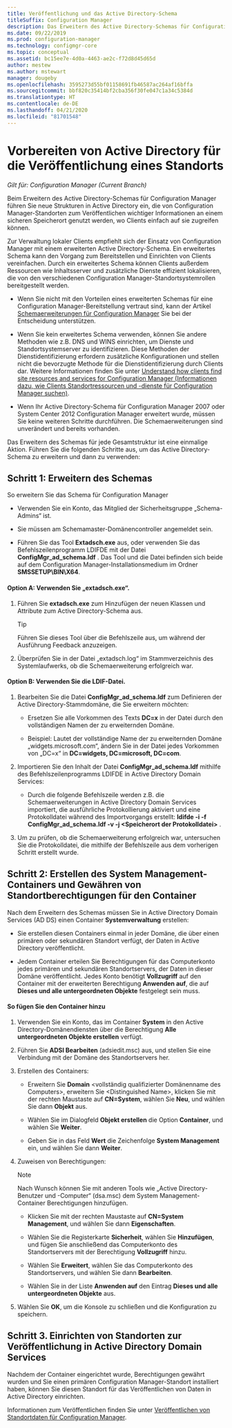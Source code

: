 ```yaml
---
title: Veröffentlichung und das Active Directory-Schema
titleSuffix: Configuration Manager
description: Das Erweitern des Active Directory-Schemas für Configuration Manager vereinfacht das Bereitstellen und Konfigurieren von Clients.
ms.date: 09/22/2019
ms.prod: configuration-manager
ms.technology: configmgr-core
ms.topic: conceptual
ms.assetid: bc15ee7e-4d0a-4463-ae2c-f72d8d45d65d
author: mestew
ms.author: mstewart
manager: dougeby
ms.openlocfilehash: 3595273d55bf01158691fb46587ac264af16bffa
ms.sourcegitcommit: bbf820c35414bf2cba356f30fe047c1a34c5384d
ms.translationtype: HT
ms.contentlocale: de-DE
ms.lasthandoff: 04/21/2020
ms.locfileid: "81701548"
---
```

# <a name="prepare-active-directory-for-site-publishing"></a>Vorbereiten von Active Directory für die Veröffentlichung eines Standorts

*Gilt für: Configuration Manager (Current Branch)*

Beim Erweitern des Active Directory-Schemas für Configuration Manager führen Sie neue Strukturen in Active Directory ein, die von Configuration Manager-Standorten zum Veröffentlichen wichtiger Informationen an einem sicheren Speicherort genutzt werden, wo Clients einfach auf sie zugreifen können.  

Zur Verwaltung lokaler Clients empfiehlt sich der Einsatz von Configuration Manager mit einem erweiterten Active Directory-Schema. Ein erweitertes Schema kann den Vorgang zum Bereitstellen und Einrichten von Clients vereinfachen. Durch ein erweitertes Schema können Clients außerdem Ressourcen wie Inhaltsserver und zusätzliche Dienste effizient lokalisieren, die von den verschiedenen Configuration Manager-Standortsystemrollen bereitgestellt werden.  

-   Wenn Sie nicht mit den Vorteilen eines erweiterten Schemas für eine Configuration Manager-Bereitstellung vertraut sind, kann der Artikel [Schemaerweiterungen für Configuration Manager](../../../core/plan-design/network/schema-extensions.md) Sie bei der Entscheidung unterstützen.  

-   Wenn Sie kein erweitertes Schema verwenden, können Sie andere Methoden wie z.B. DNS und WINS einrichten, um Dienste und Standortsystemserver zu identifizieren. Diese Methoden der Dienstidentifizierung erfordern zusätzliche Konfigurationen und stellen nicht die bevorzugte Methode für die Dienstidentifizierung durch Clients dar. Weitere Informationen finden Sie unter [Understand how clients find site resources and services for Configuration Manager (Informationen dazu, wie Clients Standortressourcen und -dienste für Configuration Manager suchen)](../../../core/plan-design/hierarchy/understand-how-clients-find-site-resources-and-services.md).  

-   Wenn Ihr Active Directory-Schema für Configuration Manager 2007 oder System Center 2012 Configuration Manager erweitert wurde, müssen Sie keine weiteren Schritte durchführen. Die Schemaerweiterungen sind unverändert und bereits vorhanden.  

Das Erweitern des Schemas für jede Gesamtstruktur ist eine einmalige Aktion. Führen Sie die folgenden Schritte aus, um das Active Directory-Schema zu erweitern und dann zu verwenden:  

## <a name="step-1-extend-the-schema"></a>Schritt 1: Erweitern des Schemas  
So erweitern Sie das Schema für Configuration Manager  

-   Verwenden Sie ein Konto, das Mitglied der Sicherheitsgruppe „Schema-Admins“ ist.  

-   Sie müssen am Schemamaster-Domänencontroller angemeldet sein.  

-   Führen Sie das Tool **Extadsch.exe** aus, oder verwenden Sie das Befehlszeilenprogramm LDIFDE mit der Datei **ConfigMgr_ad_schema.ldf** . Das Tool und die Datei befinden sich beide auf dem Configuration Manager-Installationsmedium im Ordner **SMSSETUP\BIN\X64**.  

#### <a name="option-a-use-extadschexe"></a>Option A: Verwenden Sie „extadsch.exe“.  

1.  Führen Sie **extadsch.exe** zum Hinzufügen der neuen Klassen und Attribute zum Active Directory-Schema aus.  

    > [!TIP]  
    >  Führen Sie dieses Tool über die Befehlszeile aus, um während der Ausführung Feedback anzuzeigen.  

2.  Überprüfen Sie in der Datei „extadsch.log“ im Stammverzeichnis des Systemlaufwerks, ob die Schemaerweiterung erfolgreich war.  

#### <a name="option-b-use-the-ldif-file"></a>Option B: Verwenden Sie die LDIF-Datei.  

1.  Bearbeiten Sie die Datei **ConfigMgr_ad_schema.ldf** zum Definieren der Active Directory-Stammdomäne, die Sie erweitern möchten:  

    -   Ersetzen Sie alle Vorkommen des Texts **DC=x** in der Datei durch den vollständigen Namen der zu erweiternden Domäne.  

    -   Beispiel: Lautet der vollständige Name der zu erweiternden Domäne „widgets.microsoft.com“, ändern Sie in der Datei jedes Vorkommen von „DC=x“ in **DC=widgets, DC=microsoft, DC=com**.  

2.  Importieren Sie den Inhalt der Datei **ConfigMgr_ad_schema.ldf** mithilfe des Befehlszeilenprogramms LDIFDE in Active Directory Domain Services:  

    -   Durch die folgende Befehlszeile werden z.B. die Schemaerweiterungen in Active Directory Domain Services importiert, die ausführliche Protokollierung aktiviert und eine Protokolldatei während des Importvorgangs erstellt: **ldifde -i -f ConfigMgr_ad_schema.ldf -v -j &lt;Speicherort der Protokolldatei\>** .  

3.  Um zu prüfen, ob die Schemaerweiterung erfolgreich war, untersuchen Sie die Protokolldatei, die mithilfe der Befehlszeile aus dem vorherigen Schritt erstellt wurde.  

## <a name="step-2--create-the-system-management-container-and-grant-sites-permissions-to-the-container"></a>Schritt 2:  Erstellen des System Management-Containers und Gewähren von Standortberechtigungen für den Container  
 Nach dem Erweitern des Schemas müssen Sie in Active Directory Domain Services (AD DS) einen Container **Systemverwaltung** erstellen:  

-   Sie erstellen diesen Containers einmal in jeder Domäne, die über einen primären oder sekundären Standort verfügt, der Daten in Active Directory veröffentlicht.  

-   Jedem Container erteilen Sie Berechtigungen für das Computerkonto jedes primären und sekundären Standortservers, der Daten in dieser Domäne veröffentlicht. Jedes Konto benötigt **Vollzugriff** auf den Container mit der erweiterten Berechtigung **Anwenden auf**, die auf **Dieses und alle untergeordneten Objekte** festgelegt sein muss.  

#### <a name="to-add-the-container"></a>So fügen Sie den Container hinzu  

1.  Verwenden Sie ein Konto, das im Container **System** in den Active Directory-Domänendiensten über die Berechtigung **Alle untergeordneten Objekte erstellen** verfügt.  

2.  Führen Sie **ADSI Bearbeiten** (adsiedit.msc) aus, und stellen Sie eine Verbindung mit der Domäne des Standortservers her.  

3.  Erstellen des Containers:  

    -   Erweitern Sie **Domain** &lt;vollständig qualifizierter Domänenname des Computers\>, erweitern Sie &lt;Distinguished Name\>, klicken Sie mit der rechten Maustaste auf **CN=System**, wählen Sie **Neu**, und wählen Sie dann **Objekt** aus.  

    -   Wählen Sie im Dialogfeld **Objekt erstellen** die Option **Container**, und wählen Sie **Weiter**.  

    -   Geben Sie in das Feld **Wert** die Zeichenfolge **System Management** ein, und wählen Sie dann **Weiter**.  

4.  Zuweisen von Berechtigungen:  

    > [!NOTE]  
    >  Nach Wunsch können Sie mit anderen Tools wie „Active Directory-Benutzer und -Computer“ (dsa.msc) dem System Management-Container Berechtigungen hinzufügen.  

    -   Klicken Sie mit der rechten Maustaste auf **CN=System Management**, und wählen Sie dann **Eigenschaften**.  

    -   Wählen Sie die Registerkarte **Sicherheit**, wählen Sie **Hinzufügen**, und fügen Sie anschließend das Computerkonto des Standortservers mit der Berechtigung **Vollzugriff** hinzu.  

    -   Wählen Sie **Erweitert**, wählen Sie das Computerkonto des Standortservers, und wählen Sie dann **Bearbeiten**.  

    -   Wählen Sie in der Liste **Anwenden auf** den Eintrag **Dieses und alle untergeordneten Objekte** aus.  

5.  Wählen Sie **OK**, um die Konsole zu schließen und die Konfiguration zu speichern.  

## <a name="step-3-set-up-sites-to-publish-to-active-directory-domain-services"></a>Schritt 3. Einrichten von Standorten zur Veröffentlichung in Active Directory Domain Services  
 Nachdem der Container eingerichtet wurde, Berechtigungen gewährt wurden und Sie einen primären Configuration Manager-Standort installiert haben, können Sie diesen Standort für das Veröffentlichen von Daten in Active Directory einrichten.  

 Informationen zum Veröffentlichen finden Sie unter [Veröffentlichen von Standortdaten für Configuration Manager](../../../core/servers/deploy/configure/publish-site-data.md).  
